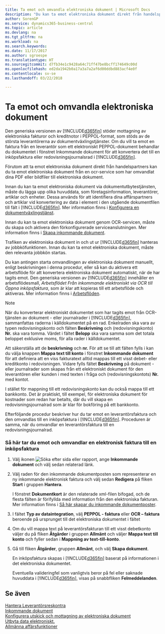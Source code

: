 ```yaml
---
title: Ta emot och omvandla elektroniska dokument | Microsoft Docs
description: "Du kan ta emot elektroniska dokument direkt från handelspartner eller en OCR-tjänst."
author: SorenGP
ms.service: dynamics365-business-central
ms.topic: article
ms.devlang: na
ms.tgt_pltfrm: na
ms.workload: na
ms.search.keywords: 
ms.date: 11/17/2017
ms.author: sgroespe
ms.translationtype: HT
ms.sourcegitcommit: d7fb34e1c9428a64c71ff47be8bcff174649c00d
ms.openlocfilehash: ed2da1942b0a17a3a7a2af6d00ddbd883acf4e0f
ms.contentlocale: sv-se
ms.lasthandoff: 03/22/2018

---
```

# <a name="receive-and-convert-electronic-documents"></a>Ta emot och omvandla elektroniska dokument
Den generiska versionen av [!INCLUDE[d365fin](includes/d365fin_md.md)] stöder mottagning av elektroniska fakturor och kreditnotor i PEPPOL-format, som stöds av de största leverantörerna av dokumentväxlingstjänster. Om du vill ta emot en faktura från en leverantör som ett elektroniskt PEPPOL-dokument behandlar du dokumentet i fönstret Inkommande dokument för att konvertera det till en inköpsfaktura eller redovisningsjournalsrad i [!INCLUDE[d365fin](includes/d365fin_md.md)].

 Förutom att ta emot elektroniska dokument direkt från handelspartners kan du ta emot elektroniska dokument från en ocr-service som har omvandlat dina PDF eller bildfiler till elektroniska dokument.  

 Innan du kan ta emot elektroniska dokument via dokumentutbytestjänsten, måste du lägga upp olika huvuddata, som företagsinformation, leverantörer, artiklar och enheter. Dessa används för att identifiera dina affärspartners och artiklar vid konvertering av data i element i den utgående dokumentfilen till fält i [!INCLUDE[d365fin](includes/d365fin_md.md)]. Mer information finns i [Konfigurera en dokumentväxlingstjänst](across-how-to-set-up-a-document-exchange-service.md).  

 Innan du kan ta emot elektroniska dokument genom OCR-servicen, måste du skapa och aktivera den förkonfigurerade serviceanslutningen. Mer information finns i [Skapa inkommande dokument](across-how-setup-income-documents.md).  

 Trafiken av elektroniska dokument in och ut ur [!INCLUDE[d365fin](includes/d365fin_md.md)] hanteras av jobbköfunktionen. Innan du kan ta emot elektroniska dokument, måste den relevanta jobbkön startas.  

 Du kan antingen starta omvandlingen av elektroniska dokument manuellt, enligt beskrivningen i denna procedur, eller så kan du aktivera ett arbetsflöde för att konvertera elektroniska dokument automatiskt, när de har tagits emot. Den generiska versionen av [!INCLUDE[d365fin](includes/d365fin_md.md)] innehåller en arbetsflödesmall, *Arbetsflödet Från inkommande elektroniskt via OCR till Öppna inköpsfaktura*, som är klar att kopieras till ett arbetsflöde och aktiveras. Mer information finns i [Arbetsflöden](across-workflow.md).  

> [!NOTE]  
>  När du konverterar elektroniskt dokumentet som har tagits emot från OCR-tjänsten av dokument - eller journalrader i [!INCLUDE[d365fin](includes/d365fin_md.md)],  sammanfattas raderna i källdokumentet på en rad. Enkelraden ska vara av typen redovisningskonto och fälten **Beskrivning** och (redovisningskonto) **Nr.** ska vara tomma. Värdet i fältet **Belopp** ska vara samma som det totala beloppet exklusive moms, för alla rader i källdokumentet.  
>   
>  Att säkerställa att de **beskrivning** och **nr.** För att se till att fälten fylls i kan du välja knappen **Mappa text till konto** i fönstret **Inkommande dokument** för att definiera att en viss fakturatext alltid mappas till ett visst debet- eller kreditkonto i redovisningen. Vidare fylls fältet **Beskrivning** på dokument - eller journalrader som skapas från ett elektroniskt dokument för den leverantören eller kunden i med texten i fråga och (redovisningskontots) **Nr.** med kontot.  
>   
>  I stället för mappning till ett redovisningskonto kan du också mappa till ett bankkonto. Det är praktiskt, till exempel, för elektroniska dokument för kostnader som redan har betalts, där du vill skapa en redovisningsjournalrad som är klar för bokföring på ett bankkonto.  

 Efterföljande procedur beskriver hur du tar emot en leverantörsfaktura och den omvandlas till en inköpsfaktura i [!INCLUDE[d365fin](includes/d365fin_md.md)]. Proceduren är samma, när du omvandlar en leverantörsfaktura till en redovisningsjournalrad.  

### <a name="to-receive-and-convert-an-electronic-invoice-to-a-purchase-invoice"></a>Så här tar du emot och omvandlar en elektronisk faktura till en inköpsfaktura  

1.  Välj ikonen ![Söka efter sida eller rapport](media/ui-search/search_small.png "Ikonen Söka efter sida eller rapport"), ange **Inkommande dokument** och välj sedan relaterad länk.  

2.  Välj raden för den inkommande dokumentposten som representerar en ny inkommande elektronisk faktura och välj sedan **Redigera** på fliken **Start** i gruppen **Hantera**.  

     I fönstret **Dokumentkort** är den relaterade xml-filen bifogad, och de flesta fälten är förifyllda med information från den elektroniska fakturan. Mer information finns i [Så här skapar du inkommande dokumentposter](across-how-create-income-document-records.md).  

3.  I fältet **Typ av dataintegration**, välj **PEPPOL - faktura** eller **OCR – faktura** beroende på ursprunget till det elektroniska dokumentet i fältet  

4.  Om du vill mappa text på leverantörsfakturan till ett visst debetkonto väljer du på fliken **Åtgärder** i gruppen **Allmänt** och väljer **Mappa text till konto** och fyller sedan i **Mappning av text-till-konto**.  

5.  Gå till fliken **Åtgärder**, gruppen **Allmänt**, och välj **Skapa dokument**.  

     En inköpsfaktura skapas i [!INCLUDE[d365fin](includes/d365fin_md.md)] baserat på informationen i det elektroniska dokumentet.  

     Eventuella valideringfel som vanligtvis beror på fel eller saknade huvuddata i [!INCLUDE[d365fin](includes/d365fin_md.md)], visas på snabbfliken **Felmeddelanden**.  

## <a name="see-also"></a>Se även  
[Hantera Leverantörsreskontra](payables-manage-payables.md)  
[Inkommande dokument](across-income-documents.md)  
[Konfigurera utskick och mottagning av elektroniska dokument](across-how-to-set-up-electronic-document-sending-and-receiving.md)  
[Utbyta data elektroniskt.](across-data-exchange.md)   
[Allmänna affärsfunktioner](ui-across-business-areas.md)  

